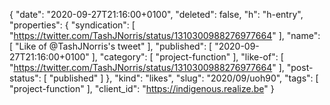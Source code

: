 {
  "date": "2020-09-27T21:16:00+0100",
  "deleted": false,
  "h": "h-entry",
  "properties": {
    "syndication": [
      "https://twitter.com/TashJNorris/status/1310300988276977664"
    ],
    "name": [
      "Like of @TashJNorris's tweet"
    ],
    "published": [
      "2020-09-27T21:16:00+0100"
    ],
    "category": [
      "project-function"
    ],
    "like-of": [
      "https://twitter.com/TashJNorris/status/1310300988276977664"
    ],
    "post-status": [
      "published"
    ]
  },
  "kind": "likes",
  "slug": "2020/09/uoh90",
  "tags": [
    "project-function"
  ],
  "client_id": "https://indigenous.realize.be"
}
